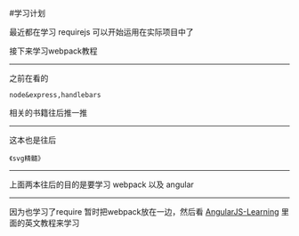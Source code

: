 #学习计划

最近都在学习 requirejs 可以开始运用在实际项目中了

接下来学习webpack教程

- - -

之前在看的

    node&express,handlebars 

相关的书籍往后推一推

- - -

这本也是往后

    《svg精髓》

- - -

上面两本往后的目的是要学习 webpack 以及 angular 

- - -

因为也学习了require 暂时把webpack放在一边，然后看 [AngularJS-Learning](https://github.com/jmcunningham/AngularJS-Learning) 里面的英文教程来学习


